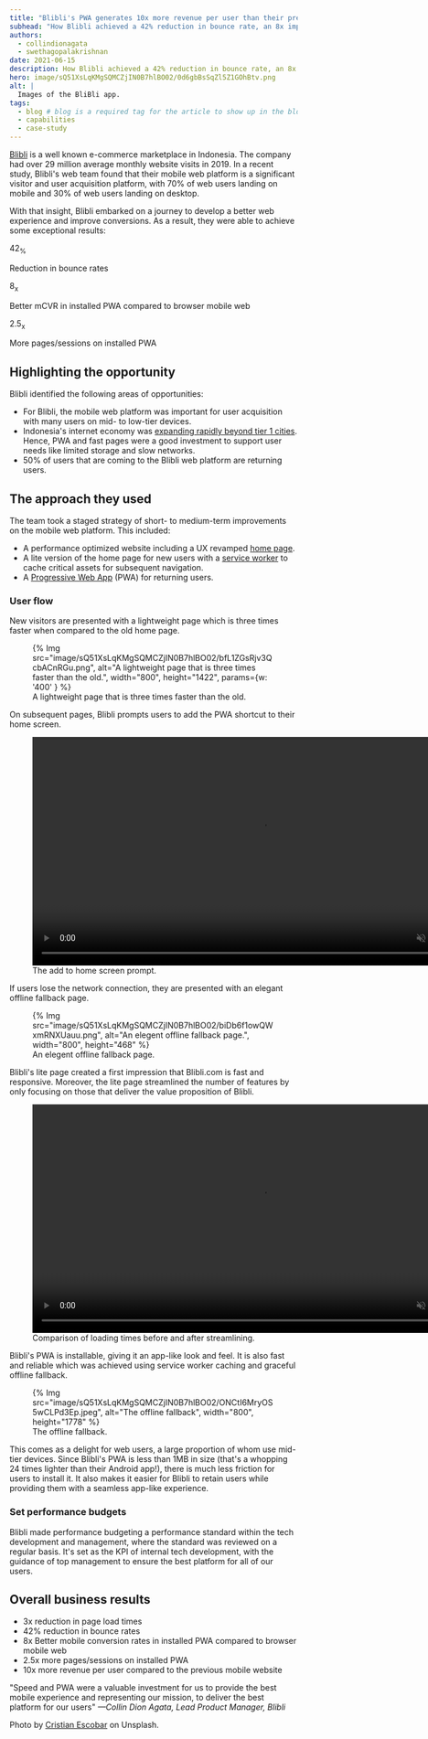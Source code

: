 ```yaml
---
title: "Blibli's PWA generates 10x more revenue per user than their previous mobile website"
subhead: "How Blibli achieved a 42% reduction in bounce rate, an 8x improvement in mobile conversion rate, and 2.5x more pages per session."
authors:
  - collindionagata
  - swethagopalakrishnan
date: 2021-06-15
description: How Blibli achieved a 42% reduction in bounce rate, an 8x improvement in mobile conversion rate, and 2.5x more pages per session.
hero: image/sQ51XsLqKMgSQMCZjIN0B7hlBO02/0d6gbBsSqZl5Z1GOhBtv.png
alt: |
  Images of the BliBli app.
tags:
  - blog # blog is a required tag for the article to show up in the blog.
  - capabilities
  - case-study
---
```


[Blibli](https://www.blibli.com/) is a well known e-commerce marketplace in
Indonesia. The company had over 29 million average monthly website visits in
2019. In a recent study, Blibli's web team found that their mobile web platform
is a significant visitor and user acquisition platform, with 70% of web
users landing on mobile and 30% of web users landing on desktop.

With that insight, Blibli embarked on a journey to develop a better web
experience and improve conversions. As a result, they were able to achieve some
exceptional results:

<div class="w-stats">
  <div class="w-stat">
    <p class="w-stat__figure">42<sub class="w-stat__sub">%</sub></p>
    <p class="w-stat__desc">Reduction in bounce rates</p>
  </div>
  <div class="w-stat">
    <p class="w-stat__figure">8<sub class="w-stat__sub">x</sub></p>
    <p class="w-stat__desc">Better mCVR in installed PWA compared to browser mobile web</p>
  </div>
  <div class="w-stat">
    <p class="w-stat__figure">2.5<sub class="w-stat__sub">x</sub></p>
    <p class="w-stat__desc">More pages/sessions on installed PWA</p>
  </div>
</div>

## Highlighting the opportunity

Blibli identified the following areas of opportunities:

+   For Blibli, the mobile web platform was important for user
    acquisition with many users on mid- to low-tier devices.
+   Indonesia's internet economy was [expanding rapidly beyond tier 1
    cities](https://storage.googleapis.com/gweb-economy-sea.appspot.com/assets/pdf/Indonesia-e-Conomy_SEA_2020_Country_Insights.pdf).
    Hence, PWA and fast pages were a good investment to support user needs like
    limited storage and slow networks.
+   50% of users that are coming to the Blibli web platform are returning users.

## The approach they used

The team took a staged strategy of short- to medium-term improvements on the
mobile web platform. This included:

+   A performance optimized website including a UX revamped [home
    page](https://www.blibli.com).
+   A lite version of the home page for new users with a
    [service worker](https://developers.google.com/web/fundamentals/primers/service-workers)
    to cache critical assets for subsequent navigation.
+   A [Progressive Web App](https://web.dev/progressive-web-apps/) (PWA) for
    returning users.

### User flow

New visitors are presented with a lightweight page which is three times faster
when compared to the old home page.

<figure class="w-figure">
{% Img src="image/sQ51XsLqKMgSQMCZjIN0B7hlBO02/bfL1ZGsRjv3QcbACnRGu.png", alt="A lightweight page that is three times faster than the old.", width="800", height="1422", params={w: '400' } %}
  <figcaption class="w-figcaption">
    A lightweight page that is three times faster than the old.
  </figcaption>
</figure>

On subsequent pages, Blibli prompts users to add the PWA shortcut
to their home screen.

<figure class="w-figure">
  <video controls autoplay loop muted class="w-screenshot" style="width:800px;">
    <source src="https://storage.googleapis.com/web-dev-assets/blibli/save-to-home-screen.webm" type="video/webm">
    <source src="https://storage.googleapis.com/web-dev-assets/blibli/save-to-home-screen.mp4" type="video/mp4">
  </video>
  <figcaption class="w-figcaption">
    The add to home screen prompt.
  </figcaption>
</figure>

If users lose the network connection, they are presented with an elegant offline
fallback page.

<figure class="w-figure">
{% Img src="image/sQ51XsLqKMgSQMCZjIN0B7hlBO02/biDb6f1owQWxmRNXUauu.png", alt="An elegent offline fallback page.", width="800", height="468" %}
  <figcaption class="w-figcaption">
    An elegent offline fallback page.
  </figcaption>
</figure>

Blibli's lite page created a first impression that Blibli.com is fast and
responsive. Moreover, the lite page streamlined the number of features by only
focusing on those that deliver the value proposition of Blibli.

<figure class="w-figure">
  <video controls autoplay loop muted class="w-screenshot"  style="width:800px;">
    <source src="https://storage.googleapis.com/web-dev-assets/blibli/responsive-comparison.webm" type="video/webm">
    <source src="https://storage.googleapis.com/web-dev-assets/blibli/responsive-comparison.mp4" type="video/mp4">
  </video>
  <figcaption class="w-figcaption">
    Comparison of loading times before and after streamlining.
  </figcaption>
</figure>

Blibli's PWA is installable, giving it an app-like look and feel. It is also
fast and reliable which was achieved using service worker caching and graceful
offline fallback.

<figure class="w-figure">
{% Img src="image/sQ51XsLqKMgSQMCZjIN0B7hlBO02/ONCtI6MryOS5wCLPd3Ep.jpeg", alt="The offline fallback", width="800", height="1778" %}
  <figcaption class="w-figcaption">
    The offline fallback.
  </figcaption>
</figure>

This comes as a delight for web users, a large proportion of whom use mid-tier
devices. Since Blibli's PWA is less than 1MB in size (that's a whopping 24 times
lighter than their Android app!), there is much less friction for users to
install it. It also makes it easier for Blibli to retain users while providing
them with a seamless app-like experience.

### Set performance budgets

Blibli made performance budgeting a performance standard within the tech
development and management, where the standard was reviewed on a regular basis. 
It's set as the KPI of internal tech development, with the guidance
of top management to ensure the best platform for all of our users.

## Overall business results

+   3x reduction in page load times
+   42% reduction in bounce rates
+   8x Better mobile conversion rates in installed PWA compared to browser
    mobile web
+   2.5x more pages/sessions on installed PWA
+   10x more revenue per user compared to the previous mobile website

"Speed and PWA were a valuable investment for us to provide the best mobile
experience and representing our mission, to deliver the best platform for our
users"
_—Collin Dion Agata, Lead Product Manager, Blibli_

Photo by [Cristian Escobar](https://unsplash.com/@cristian1) on Unsplash.
